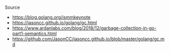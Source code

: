 Source

- https://blog.golang.org/ismmkeynote
- https://jasoncc.github.io/golang/gc.html
- https://www.ardanlabs.com/blog/2018/12/garbage-collection-in-go-part1-semantics.html
- https://github.com/JasonCC/jasoncc.github.io/blob/master/golang/gc.md



